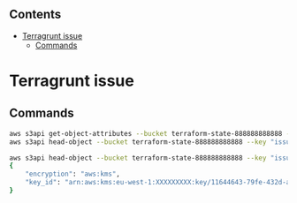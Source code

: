 <!-- START doctoc generated TOC please keep comment here to allow auto update -->
<!-- DON'T EDIT THIS SECTION, INSTEAD RE-RUN doctoc TO UPDATE -->
## Contents

- [Terragrunt issue](#terragrunt-issue)
  - [Commands](#commands)

<!-- END doctoc generated TOC please keep comment here to allow auto update -->

# Terragrunt issue


## Commands

```sh
aws s3api get-object-attributes --bucket terraform-state-888888888888 --key "issues/2492-terraform.tfstate" --object-attributes ObjectParts
aws s3api head-object --bucket terraform-state-888888888888 --key "issues/2492-terraform.tfstate"

aws s3api head-object --bucket terraform-state-888888888888 --key "issues/2492-terraform.tfstate" --query '{encryption:ServerSideEncryption,key_id:SSEKMSKeyId}'
{
    "encryption": "aws:kms",
    "key_id": "arn:aws:kms:eu-west-1:XXXXXXXXX:key/11644643-79fe-432d-ad82-97987979"
}
```
